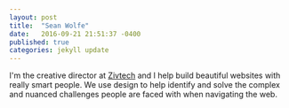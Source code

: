 ```yaml
---
layout: post
title:  "Sean Wolfe"
date:   2016-09-21 21:51:37 -0400
published: true
categories: jekyll update
---
```

I'm the creative director at [Zivtech](https://www.zivtech.com/) and I help build beautiful websites with really smart people. We use design to help identify and solve the complex and nuanced challenges people are faced with when navigating the web.
